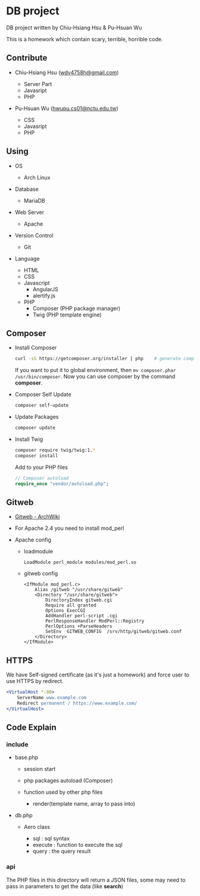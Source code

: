 DB project
================================================================================

DB project written by Chiu-Hsiang Hsu & Pu-Hsuan Wu

This is a homework which contain scary, terrible, horrible code.

Contribute
----------------------------------------

- Chiu-Hsiang Hsu (wdv4758h@gmail.com)

    * Server Part
    * Javasript
    * PHP

- Pu-Hsuan Wu (hwupu.cs01@nctu.edu.tw)

    * CSS
    * Javasript
    * PHP

Using
----------------------------------------

- OS

    * Arch Linux

- Database

    * MariaDB

- Web Server

    * Apache

- Version Control

    * Git

- Language

    * HTML
    * CSS
    * Javascript
        + AngularJS
        + alertify.js
    * PHP
        + Composer (PHP package manager)
        + Twig (PHP template engine)

Composer
----------------------------------------

- Install Composer

    ```bash
    curl -sS https://getcomposer.org/installer | php    # generate composer.phar
    ```

    If you want to put it to global environment, then `mv composer.phar /usr/bin/composer`.
    Now you can use composer by the command **composer**.

- Composer Self Update

    ```bash
    composer self-update
    ```

- Update Packages

    ```bash
    composer update
    ```

- Install Twig

    ```bash
    composer require twig/twig:1.*
    composer install
    ```

    Add to your PHP files

    ```php
    // Composer autoload
    require_once "vendor/autoload.php";
    ```

Gitweb
----------------------------------------

- [Gitweb - ArchWiki](https://wiki.archlinux.org/index.php/gitweb)
- For Apache 2.4 you need to install mod_perl
- Apache config

    * loadmodule

        ```
        LoadModule perl_module modules/mod_perl.so
        ```

    * gitweb config

        ```
        <IfModule mod_perl.c>
            Alias /gitweb "/usr/share/gitweb"
            <Directory "/usr/share/gitweb">
                DirectoryIndex gitweb.cgi
                Require all granted
                Options ExecCGI
                AddHandler perl-script .cgi
                PerlResponseHandler ModPerl::Registry
                PerlOptions +ParseHeaders
                SetEnv  GITWEB_CONFIG  /srv/http/gitweb/gitweb.conf
            </Directory>
        </IfModule>
        ```

HTTPS
----------------------------------------

We have Self-signed certificate (as it's just a homework) and force user to use HTTPS by redirect.

```apache
<VirtualHost *:80>
    ServerName www.example.com
    Redirect permanent / https://www.example.com/
</VirtualHost>
```

Code Explain
----------------------------------------

### include

- base.php

    * session start
    * php packages autoload (Composer)
    * function used by other php files

        + render(template name, array to pass into)

- db.php

    * Aero class

        + sql : sql syntax
        + execute : function to execute the sql
        + query : the query result

### api

The PHP files in this directory will return a JSON files,
some may need to pass in parameters to get the data (like **search**)
